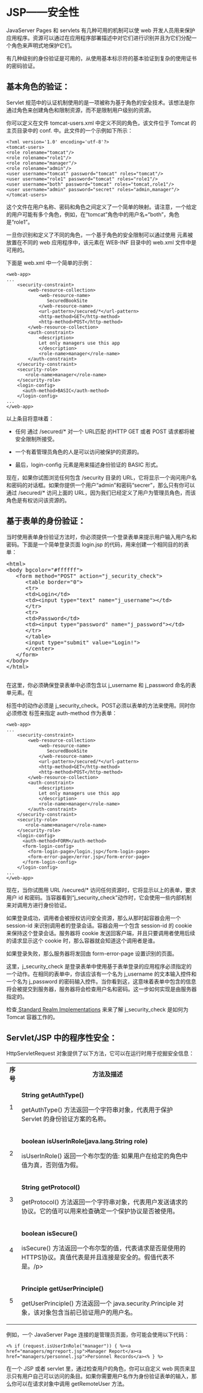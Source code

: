 # JSP——安全性

JavaServer Pages 和 servlets 有几种可用的机制可以使 web 开发人员用来保护应用程序。资源可以通过在应用程序部署描述中对它们进行识别并且为它们分配一个角色来声明式地保护它们。 

有几种级别的身份验证是可用的，从使用基本标示符的基本验证到复杂的使用证书的密码验证。 

## 基本角色的验证：

Servlet 规范中的认证机制使用的是一项被称为基于角色的安全技术。该想法是你通过角色来创建角色和限制资源，而不是限制用户级别的资源。

你可以定义在文件 tomcat-users.xml 中定义不同的角色，该文件位于 Tomcat 的主页目录中的 conf. 中。此文件的一个示例如下所示：

``` 
<?xml version='1.0' encoding='utf-8'?>
<tomcat-users>
<role rolename="tomcat"/>
<role rolename="role1"/>
<role rolename="manager"/>
<role rolename="admin"/>
<user username="tomcat" password="tomcat" roles="tomcat"/>
<user username="role1" password="tomcat" roles="role1"/>
<user username="both" password="tomcat" roles="tomcat,role1"/>
<user username="admin" password="secret" roles="admin,manager"/>
</tomcat-users>
```

这个文件在用户名称、密码和角色之间定义了一个简单的映射。请注意，一个给定的用户可能有多个角色，例如，在“tomcat”角色中的用户名=“both”，角色是“role1”。

一旦你识别和定义了不同的角色，一个基于角色的安全限制可以通过使用 <security-constraint> 元素被放置在不同的 web 应用程序中，该元素在 WEB-INF 目录中的 web.xml 文件中是可用的。

下面是 web.xml 中一个简单的示例：

``` 
<web-app>
...
    <security-constraint>
        <web-resource-collection>
            <web-resource-name>
               SecuredBookSite
            </web-resource-name>
            <url-pattern>/secured/*</url-pattern>
            <http-method>GET</http-method>
            <http-method>POST</http-method>
        </web-resource-collection>
        <auth-constraint>
            <description>
            Let only managers use this app
            </description>
            <role-name>manager</role-name>
        </auth-constraint>
    </security-constraint>
    <security-role>
  	   <role-name>manager</role-name>
    </security-role>
    <login-config>
      <auth-method>BASIC</auth-method>
    </login-config>
...
</web-app>
```

以上条目将意味着：

- 任何 通过 /secured/* 对一个 URL匹配 的HTTP GET 或者 POST 请求都将被安全限制所接受。

- 一个有着管理员角色的人是可以访问被保护的资源的。

- 最后，login-config 元素是用来描述身份验证的 BASIC 形式。

现在，如果你试图浏览任何包含  /security  目录的 URL，它将显示一个询问用户名和密码的对话框。如果你提供一个用户“admin”和密码“secrer”，那么只有你可以通过  /secured/*  访问上面的 URL，因为我们已经定义了用户为管理员角色，而该角色是有权访问该资源的。

## 基于表单的身份验证： 

当时使用表单身份验证方法时，你必须提供一个登录表单来提示用户输入用户名和密码。下面是一个简单登录页面 login.jsp 的代码，用来创建一个相同目的的表单：

<pre class="prettyprint notranslate">
&lt;html&gt;
&lt;body bgcolor="#ffffff"&gt;
   &lt;form method="POST" action="j_security_check"&gt;
      &lt;table border="0"&gt;
      &lt;tr&gt;
      &lt;td&gt;Login&lt;/td&gt;
      &lt;td&gt;&lt;input type="text" name="j_username"&gt;&lt;/td&gt;
      &lt;/tr&gt;
      &lt;tr&gt;
      &lt;td&gt;Password&lt;/td&gt;
      &lt;td&gt;&lt;input type="password" name="j_password"&gt;&lt;/td&gt;
      &lt;/tr&gt;
      &lt;/table&gt;
      &lt;input type="submit" value="Login!"&gt;
      &lt;/center&gt;
   &lt;/form&gt;
&lt;/body&gt;
&lt;/html&gt;
 </pre>


在这里，你必须确保登录表单中必须包含以 j_username 和 j_password 命名的表单元素。在 <form> 标签中的动作必须是 j_security_check。POST必须以表单的方法来使用。同时你必须修改 <login-config> 标签来指定 auth-method 作为表单：

``` 
<web-app>
...
    <security-constraint>
        <web-resource-collection>
            <web-resource-name>
               SecuredBookSite
            </web-resource-name>
            <url-pattern>/secured/*</url-pattern>
            <http-method>GET</http-method>
            <http-method>POST</http-method>
        </web-resource-collection>
        <auth-constraint>
            <description>
            Let only managers use this app
            </description>
            <role-name>manager</role-name>
        </auth-constraint>
    </security-constraint>
    <security-role>
  	   <role-name>manager</role-name>
    </security-role>
    <login-config>
      <auth-method>FORM</auth-method>
      <form-login-config>
        <form-login-page>/login.jsp</form-login-page>
        <form-error-page>/error.jsp</form-error-page>
      </form-login-config>
    </login-config>
...
</web-app>
```


现在，当你试图用 URL /secured/* 访问任何资源时，它将显示以上的表单，要求用户 id 和密码。当容器看到“j_security_check”动作时，它会使用一些内部机制来对调用方进行身份验证。

如果登录成功，调用者会被授权访问安全资源，那么从那时起容器会用一个 session-id 来识别调用者的登录会话。容器会用一个包含 session-id 的 cookie 来保持这个登录会话。服务器将 cookie 发送回客户端，并且只要调用者使用后续的请求显示这个 cookie 时，那么容器就会知道这个调用者是谁。

如果登录失败，那么服务器将发回由 form-error-page 设置识别的页面。

这里，j_security_check 是登录表单中使用基于表单登录的应用程序必须指定的一个动作。在相同的表单中，你该应该有一个名为 j_username 的文本输入控件和一个名为 j_password 的密码输入控件。当你看到这，这意味着表单中包含的信息将会被提交到服务器，服务器将会检查用户名和密码。这一步如何实现是由服务器指定的。

检查[ Standard Realm Implementations](http://tomcat.apache.org/tomcat-5.5-doc/realm-howto.html) 来来了解 j_security_check 是如何为 Tomcat 容器工作的。

## Servlet/JSP 中的程序性安全：

HttpServletRequest 对象提供了以下方法，它可以在运行时用于挖掘安全信息：

<table class="table table-bordered"> 
	<tr><th style="width:5">序号</th><th>方法及描述 </th></tr> 
	<tr><td>1</td><td><p><b>String getAuthType()</b></p> 
	<p> getAuthType() 方法返回一个字符串对象，代表用于保护 Servlet 的身份验证方案的名称。</p></td></tr> 
	<tr><td>2</td><td><p><b>boolean isUserInRole(java.lang.String role)</b></p> 
	<p> isUserInRole() 返回一个布尔型的值: 如果用户在给定的角色中值为真，否则值为假。</p></td></tr> 
	<tr><td>3</td><td><p><b>String getProtocol()</b></p> 
	<p> getProtocol() 方法返回一个字符串对象，代表用户发送请求的协议。它的值可以用来检查确定一个保护协议是否被使用。</p></td></tr> 
	<tr><td>4</td><td><p><b>boolean isSecure()</b></p> 
	<p> isSecure() 方法返回一个布尔型的值，代表请求是否是使用的 HTTPS协议。真值代表是并且连接是安全的。假值代表不是。/p></td></tr> 
	<tr><td>5</td><td><p><b>Principle getUserPrinciple()</b></p> 
	<p> getUserPrinciple() 方法返回一个 java.security.Principle 对象，该对象包含当前已验证用户的用户名。</p></td></tr> 
	</table> 

例如，一个 JavaServer Page 连接的是管理员页面，你可能会使用以下代码：

```
<% if (request.isUserInRole("manager")) { %><a href="managers/mgrreport.jsp">Manager Report</a><a href="managers/personnel.jsp">Personnel Records</a><% } %>
```

在一个 JSP 或者 servlet 里，通过检查用户的角色，你可以自定义 web 网页来显示只有用户自己可以访问的条目。如果你需要用户名作为身份验证表单的输入，那么你可以在请求对象中调用 getRemoteUser 方法。
